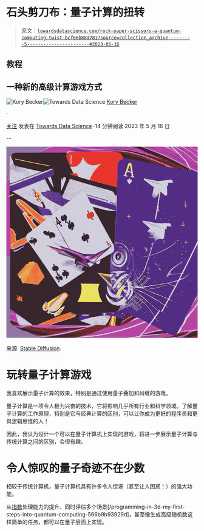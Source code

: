 # 石头剪刀布：量子计算的扭转

> 原文：[`towardsdatascience.com/rock-paper-scissors-a-quantum-computing-twist-bcf66b88d781?source=collection_archive---------5-----------------------#2023-05-16`](https://towardsdatascience.com/rock-paper-scissors-a-quantum-computing-twist-bcf66b88d781?source=collection_archive---------5-----------------------#2023-05-16)

## 教程

## 一种新的高级计算游戏方式

[](https://medium.com/@KoryBecker?source=post_page-----bcf66b88d781--------------------------------)![Kory Becker](https://medium.com/@KoryBecker?source=post_page-----bcf66b88d781--------------------------------)[](https://towardsdatascience.com/?source=post_page-----bcf66b88d781--------------------------------)![Towards Data Science](https://towardsdatascience.com/?source=post_page-----bcf66b88d781--------------------------------) [Kory Becker](https://medium.com/@KoryBecker?source=post_page-----bcf66b88d781--------------------------------)

·

[关注](https://medium.com/m/signin?actionUrl=https%3A%2F%2Fmedium.com%2F_%2Fsubscribe%2Fuser%2F9f206469e308&operation=register&redirect=https%3A%2F%2Ftowardsdatascience.com%2Frock-paper-scissors-a-quantum-computing-twist-bcf66b88d781&user=Kory+Becker&userId=9f206469e308&source=post_page-9f206469e308----bcf66b88d781---------------------post_header-----------) 发表在 [Towards Data Science](https://towardsdatascience.com/?source=post_page-----bcf66b88d781--------------------------------) ·14 分钟阅读·2023 年 5 月 16 日[](https://medium.com/m/signin?actionUrl=https%3A%2F%2Fmedium.com%2F_%2Fvote%2Ftowards-data-science%2Fbcf66b88d781&operation=register&redirect=https%3A%2F%2Ftowardsdatascience.com%2Frock-paper-scissors-a-quantum-computing-twist-bcf66b88d781&user=Kory+Becker&userId=9f206469e308&source=-----bcf66b88d781---------------------clap_footer-----------)

--

[](https://medium.com/m/signin?actionUrl=https%3A%2F%2Fmedium.com%2F_%2Fbookmark%2Fp%2Fbcf66b88d781&operation=register&redirect=https%3A%2F%2Ftowardsdatascience.com%2Frock-paper-scissors-a-quantum-computing-twist-bcf66b88d781&source=-----bcf66b88d781---------------------bookmark_footer-----------)![](img/1857887a77872c72506f163d82e4cd04.png)

来源: [Stable Diffusion](https://stablediffusionweb.com).

# 玩转量子计算游戏

我喜欢展示量子计算的效果，特别是通过使用量子叠加和纠缠的游戏。

量子计算是一项令人极为兴奋的技术，它将影响几乎所有行业和科学领域。了解量子计算的工作原理，特别是它与经典计算的区别，可以让你成为更好的程序员和更具逻辑思维的人！

因此，我认为设计一个可以在量子计算机上实现的游戏，将进一步展示量子计算与传统计算之间的区别，会很有趣。

# 令人惊叹的量子奇迹不在少数

相较于传统计算机，量子计算机具有许多令人惊讶（甚至让人困惑！）的强大功能。

从[指数](https://medium.com/towards-data-science/ghostly-images-and-qubits-a-new-way-to-visualize-quantum-superposition-94b582889549)处理能力的提升、同时评估多个场景[/programming-in-3d-my-first-steps-into-quantum-computing-566b9b93929d]，甚至像生成高级随机数这样简单的任务，都可以在量子层面上实现。
